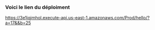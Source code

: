 ### Voici le lien du déploiment 
https://3e1jqjmhol.execute-api.us-east-1.amazonaws.com/Prod/hello/?a=17&&b=25